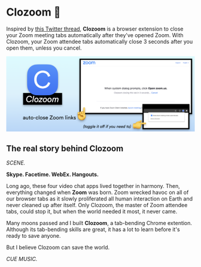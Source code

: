# Clozoom 🎥

Inspired by [this Twitter thread](https://twitter.com/phillipHbh/status/1296200573025312768), **Clozoom** is a browser extension to close your Zoom meeting tabs automatically after they've opened Zoom. With Clozoom, your Zoom attendee tabs automatically close 3 seconds after you open them, unless you cancel.

![Clozoom promotional image](.assets/clozoom-1400.png)

## The real story behind Clozoom

_SCENE._

**Skype. Facetime. WebEx. Hangouts.**

Long ago, these four video chat apps lived together in harmony. Then, everything changed when **Zoom** was born. Zoom wrecked havoc on all of our browser tabs as it slowly proliferated all human interaction on Earth and never cleaned up after itself. Only Clozoom, the master of Zoom attendee tabs, could stop it, but when the world needed it most, it never came.

Many moons passed and I built **Clozoom**, a tab-bending Chrome extention. Although its tab-bending skills are great, it has a lot to learn before it's ready to save anyone.

But I believe Clozoom can save the world.

_CUE MUSIC._